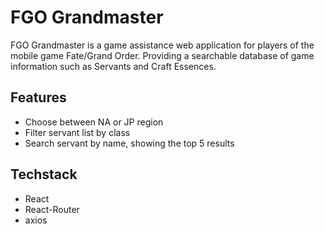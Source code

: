 # FGO Grandmaster

FGO Grandmaster is a game assistance web application for players of the mobile game Fate/Grand Order. Providing a searchable database of game information such as Servants and Craft Essences.

## Features
- Choose between NA or JP region
- Filter servant list by class
- Search servant by name, showing the top 5 results

## Techstack
- React
- React-Router
- axios
